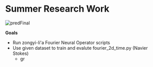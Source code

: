 # Summer Research Work

![predFinal](https://user-images.githubusercontent.com/57377860/129657092-1075e9ce-c7b5-4216-abd9-2b81373c155c.gif)

**Goals**
- Run zongyi-li'a Fourier Neural Operator scripts
- Use given dataset to train and evalute fourier_2d_time.py (Navier Stokes)
  -  gr
